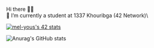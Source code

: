 Hi there 🙋‍♂️\
🔭 I’m currently a student at 1337 Khouribga (42 Network)\

[![mel-yous's 42 stats](https://badge.mediaplus.ma/levi/mel-yous)](https://github.com/oakoudad/badge42)

![Anurag's GitHub stats](https://github-readme-stats.vercel.app/api?username=SimoRedDevil&theme=onedark&show_icons=true)
